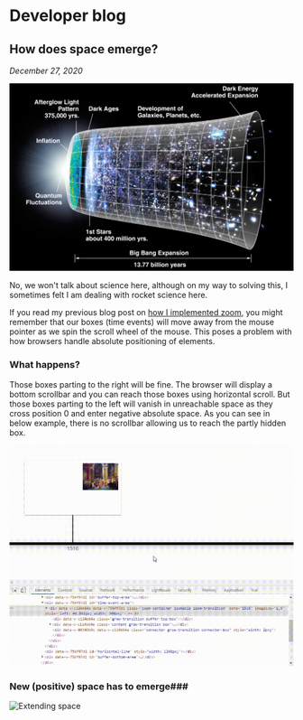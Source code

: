 # Developer blog
## How does space emerge?
_December 27, 2020_

<img src="img/CMB_Timeline300_no_WMAP.jpg" alt="Space emergence">

No, we won't talk about science here, although on my way to solving this, I sometimes felt I am dealing with rocket science here.

If you read my previous blog post on [how I implemented zoom](../how-zoom), you might remember that our boxes (time events) will move away from the mouse pointer as we spin the scroll wheel of the mouse. This poses a problem with how browsers handle absolute positioning of elements.

### What happens? ###
Those boxes parting to the right will be fine. The browser will display a bottom scrollbar and you can reach those boxes using horizontal scroll. But those boxes parting to the left will vanish in unreachable space as they cross position 0 and enter negative absolute space. As you can see in below example, there is no scrollbar allowing us to reach the partly hidden box. 

<img src="img/crossing-zero1.gif" alt="Crossing zero">

### New (positive) space has to emerge###


<img src="img/extend-space.gif" alt="Extending space">
